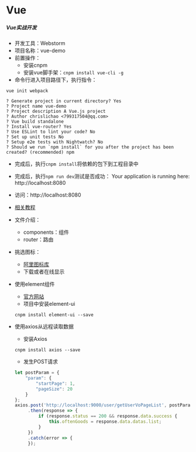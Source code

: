 # Vue

##### Vue实战开发
- 开发工具：Webstorm
- 项目名称：vue-demo
- 前置操作：
  - 安装cnpm
  - 安装vue脚手架：`cnpm install vue-cli -g`
- 命令行进入项目路径下，执行指令：
```
vue init webpack

? Generate project in current directory? Yes
? Project name vue-demo
? Project description A Vue.js project
? Author chrislichao <799317504@qq.com>
? Vue build standalone
? Install vue-router? Yes
? Use ESLint to lint your code? No
? Set up unit tests No
? Setup e2e tests with Nightwatch? No
? Should we run `npm install` for you after the project has been created? (recommended) npm
```

- 完成后，执行`cnpm install`将依赖的包下到工程目录中
- 完成后，执行`npm run dev`测试是否成功：  Your application is running here: http://localhost:8080
- 访问：http://localhost:8080

- [相关教程]()

- 文件介绍：
  - components：组件
  - router：路由
- 挑选图标：
  - [阿里图标库](https://www.iconfont.cn/)
  - 下载或者在线显示
- 使用element组件
  - [官方网站](https://element.eleme.cn/#/zh-CN)
  - 项目中安装element-ui
  ```
  cnpm install element-ui --save
  ```

- 使用axios从远程读取数据
  - 安装Axios
  ```
  cnpm install axios --save
  ```
  
  - 发生POST请求
  ```javascript
  let postParam = {
      "param": {
          "startPage": 1,
          "pageSize": 20
      }
  };
  axios.post('http://localhost:9000/user/getUserVoPageList', postParam)
       .then(response => {
           if (response.status == 200 && response.data.success {
               this.oftenGoods = response.data.datas.list;
           }
       })
       .catch(error => {
       });
  ```